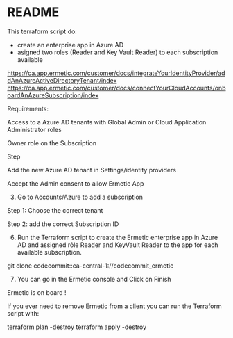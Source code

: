 # README #

This terraform script do:
- create an enterprise app in Azure AD
- asigned two roles (Reader and Key Vault Reader) to each subscription available

https://ca.app.ermetic.com/customer/docs/integrateYourIdentityProvider/addAnAzureActiveDirectoryTenant/index
https://ca.app.ermetic.com/customer/docs/connectYourCloudAccounts/onboardAnAzureSubscription/index

Requirements:

Access to a Azure AD tenants with Global Admin or Cloud Application Administrator roles

Owner role on the Subscription

Step 

Add the new Azure AD tenant in Settings/identity providers

Accept the Admin consent to allow Ermetic App



3.  Go to Accounts/Azure to add a subscription

  Step 1: Choose the correct tenant

  Step 2: add the correct Subscription ID

6. Run the Terraform script to create the Ermetic enterprise app in Azure AD and assigned rôle Reader and KeyVault Reader to the app for each available subscription. 

git clone codecommit::ca-central-1://codecommit_ermetic

7. You can go in the Ermetic console and Click on Finish

Ermetic is on board !

If you ever need to remove Ermetic from a client you can run the Terraform script with:

terraform plan -destroy
terraform apply -destroy
